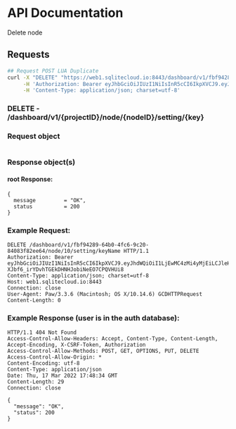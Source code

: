 # API Documentation

Delete node

## Requests

```sh
## Request POST LUA Duplicate
curl -X "DELETE" "https://web1.sqlitecloud.io:8443/dashboard/v1/fbf94289-64b0-4fc6-9c20-84083f82ee64/node/10/setting/keyName" \
     -H 'Authorization: Bearer eyJhbGciOiJIUzI1NiIsInR5cCI6IkpXVCJ9.eyJhdWQiOiI1LjEwMC4zMi4yMjEiLCJleHAiOjE2NDc1NTI5OTUsImp0aSI6IjEiLCJpYXQiOjE2NDc1MjI5OTUsImlzcyI6IlNRTGl0ZSBDbG91ZCBXZWIgU2VydmVyIiwibmJmIjoxNjQ3NTIyOTk1LCJzdWIiOiJzcWxpdGVjbG91ZC5pbyJ9.SaOn2-XJbf6_irYDvhTGEkDHNHJobiNeEO7CPQVHUi8' \
     -H 'Content-Type: application/json; charset=utf-8'
```

### **DELETE** - /dashboard/v1/{projectID}/node/{nodeID}/setting/{key}

### Request object

```code
```

### Response object(s)

#### root Response:

```code
{
  message         = "OK",
  status          = 200
}
```

### Example Request:

```
DELETE /dashboard/v1/fbf94289-64b0-4fc6-9c20-84083f82ee64/node/10/setting/keyName HTTP/1.1
Authorization: Bearer eyJhbGciOiJIUzI1NiIsInR5cCI6IkpXVCJ9.eyJhdWQiOiI1LjEwMC4zMi4yMjEiLCJleHAiOjE2NDc1NTI5OTUsImp0aSI6IjEiLCJpYXQiOjE2NDc1MjI5OTUsImlzcyI6IlNRTGl0ZSBDbG91ZCBXZWIgU2VydmVyIiwibmJmIjoxNjQ3NTIyOTk1LCJzdWIiOiJzcWxpdGVjbG91ZC5pbyJ9.SaOn2-XJbf6_irYDvhTGEkDHNHJobiNeEO7CPQVHUi8
Content-Type: application/json; charset=utf-8
Host: web1.sqlitecloud.io:8443
Connection: close
User-Agent: Paw/3.3.6 (Macintosh; OS X/10.14.6) GCDHTTPRequest
Content-Length: 0
```

### Example Response (user is in the auth database):

```
HTTP/1.1 404 Not Found
Access-Control-Allow-Headers: Accept, Content-Type, Content-Length, Accept-Encoding, X-CSRF-Token, Authorization
Access-Control-Allow-Methods: POST, GET, OPTIONS, PUT, DELETE
Access-Control-Allow-Origin: *
Content-Encoding: utf-8
Content-Type: application/json
Date: Thu, 17 Mar 2022 17:48:34 GMT
Content-Length: 29
Connection: close

{
  "message": "OK",
  "status": 200
}
```